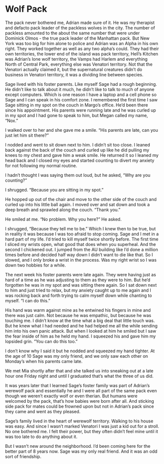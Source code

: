 # Wolf Pack

The pack never bothered me, Adrian made sure of it. He was my therapist and defacto pack leader of the packless wolves in the city. The number of packless amounted to the about the same number that were under Dominick Olmos - the true pack leader of the Manhattan pack. But New York was too big for him alone to police and Adrian was an Alpha in his own right. They worked together as well as any two alpha’s could. They had their own territories, the lower end of the island was pack territory, Hell’s Kitchen was Adrian’s lone wolf territory, the Vamps had Harlem and everything North of Central Park, everything else was Venatori territory. Not that the Venatori actually claimed it, but the supernatural creatures didn’t do business in Venatori territory, it was a dividing line between species.

Sage lived with his foster parents. Like myself Sage had a rough beginning. He didn’t like to talk about it much, he didn’t like to talk to much of anyone except computers. Which is one reason I have a laptop and a cell phone so Sage and I can speak in his comfort zone. I remembered the first time I saw Sage sitting in my spot on the couch in Margo’s office. He’d been there since his appointment. His parents were running late and he was curled up in my spot and I had gone to speak to him, but Megan called my name, “Nox.”

I walked over to her and she gave me a smile. “His parents are late, can you just let him sit there?”

I nodded and went to sit down next to him. I didn’t sit too close. I leaned back against the back of the couch and curled up like he did pulling my knees to my chest and gave him a weak smile. He returned it so I leaned my head back and I closed my eyes and started counting to divert my anxiety for not following my normal routine.

I hadn’t thought I was saying them out loud, but he asked, “Why are you counting?”

I shrugged. “Because you are sitting in my spot.”

He hopped up out of the chair and move to the other side of the couch and curled up into his little ball again. I moved over and sat down and took a deep breath and sprawled along the couch. “Thank you.”

He smiled at me. “No problem. Why you here?” He asked.

I shrugged, “Because they tell me to be.” Which I knew then to be true, but in reality it was because I was too afraid to stop coming. Sage and I met in a hard part of my life. I’d tried to kill myself twice shortly before. The first time I sliced my wrists open, what good that does when you superheal. And the second I chickened out. I jumped from the AU building like I’d done a million times before and decided half way down I didn’t want to die like that. So I slowed, and I only broke a wrist in the process. Was my right wrist so I was down two hobbies for a while.

The next week his foster parents were late again. They were having just as hard of a time as he was adjusting to them as they were to him. But he’d forgotten he was in my spot and was sitting there again. So I sat down next to him and just tried to relax, but my anxiety caught up to me again and I was rocking back and forth trying to calm myself down while chanting to myself. “I can do this.”

His hand was warm against mine as he entwined his fingers in mine and there was just calm. Not because he was empathic, but because he was touching me. I didn’t know at the time what a big deal that little touch was. But he knew what I had needed and he had helped me all the while sending him into his own panic attack. But when I looked at him he smiled but I saw the fear inside of him as he held my hand. I squeezed his and gave him my lopsided grin. “You can do this too.”

I don’t know why I said it but he nodded and squeezed my hand tighter. At the age of 10 Sage was my only friend, and we only saw each other on Monday’s when his parents came late.

We met Mia shortly after that and she talked us into sneaking out at a late hour one Friday night and until I graduated that’s what the three of us did.

It was years later that I learned Sage’s foster family was part of Adrian’s werewolf pack and essentially he and I were all part of the same pack even though we weren’t exactly wolf or even therian. But humans were welcomed by the pack, that’s how babies were born after all. And sticking side pack for mates could be frowned upon but not in Adrian’s pack since they came and went as they pleased.

Sage’s family lived in the heart of werewolf territory. Walking to his house was easy. And since I wasn’t marked Venatori I was just a kid out for a stroll. No one bothered me. I felt their power, but they often didn’t feel mine until it was too late to do anything about it.

But I wasn’t new around the neighborhood. I’d been coming here for the better part of 8 years now. Sage was my only real friend. And it was an odd sort of friendship.

